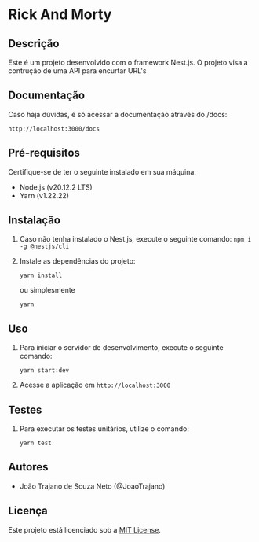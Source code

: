 # Rick And Morty

## Descrição

Este é um projeto desenvolvido com o framework Nest.js. O projeto visa a contrução de uma API para encurtar URL's

## Documentação

Caso haja dúvidas, é só acessar a documentação através do /docs:

```
http://localhost:3000/docs
```

## Pré-requisitos

Certifique-se de ter o seguinte instalado em sua máquina:

- Node.js (v20.12.2 LTS)
- Yarn (v1.22.22)

## Instalação

1. Caso não tenha instalado o Nest.js, execute o seguinte comando: `npm i -g @nestjs/cli`

2. Instale as dependências do projeto:

   ```
   yarn install
   ```

   ou simplesmente

   ```
   yarn
   ```

## Uso

1. Para iniciar o servidor de desenvolvimento, execute o seguinte comando:

   ```
   yarn start:dev
   ```

2. Acesse a aplicação em `http://localhost:3000`

## Testes

1. Para executar os testes unitários, utilize o comando:

   ```
   yarn test
   ```

## Autores

- João Trajano de Souza Neto (@JoaoTrajano)

## Licença

Este projeto está licenciado sob a [MIT License](https://opensource.org/licenses/MIT).
